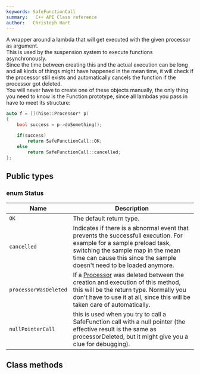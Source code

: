 ```yaml
---
keywords: SafeFunctionCall
summary:   C++ API Class reference
author:   Christoph Hart
---
```


A wrapper around a lambda that will get executed with the given processor as argument.  
This is used by the suspension system to execute functions asynchronously.  
Since the time between creating this and the actual execution can be long and all kinds of things might have happened in the mean time, it will check if the processor still exists and automatically cancels the function if the processor got deleted.  
You will never have to create one of these objects manually, the only thing you need to know is the Function prototype, since all lambdas you pass in have to meet its structure:  

```cpp
auto f = [](hise::Processor* p)
{
    bool success = p->doSomething();

    if(success)
        return SafeFunctionCall::OK;
    else
        return SafeFunctionCall::cancelled;
};
```

  

## Public types
### enum Status
| Name | Description |
| -- | ------ |
| `OK` | The default return type. |
| `cancelled` | Indicates if there is a abnormal event that prevents the successfull execution. For example for a sample preload task, switching the sample map in the mean time can cause this since the sample doesn't need to be loaded anymore. |
| `processorWasDeleted` | If a [Processor](/cpp_api/hise/classhise_1_1_processor) was deleted between the creation and execution of this method, this will be the return type. Normally you don't have to use it at all, since this will be taken care of automatically. |
| `nullPointerCall` | this is used when you try to call a SafeFunction call with a null pointer (the effective result is the same as processorDeleted, but it might give you a clue for debugging). |

## Class methods
